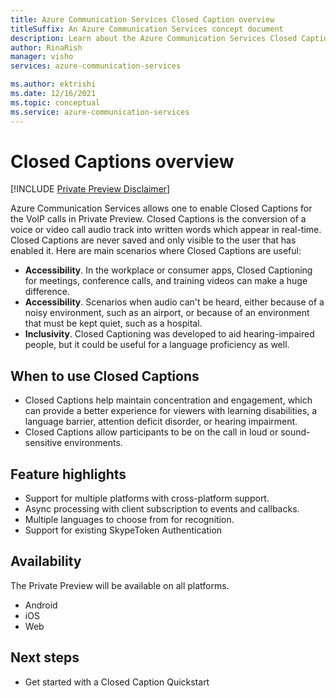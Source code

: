 ```yaml
---
title: Azure Communication Services Closed Caption overview
titleSuffix: An Azure Communication Services concept document
description: Learn about the Azure Communication Services Closed Captions.
author: RinaRish
manager: visho
services: azure-communication-services

ms.author: ektrishi
ms.date: 12/16/2021
ms.topic: conceptual
ms.service: azure-communication-services
---
```


# Closed Captions overview

[!INCLUDE [Private Preview Disclaimer](../../includes/private-preview-include-section.md)]

Azure Communication Services allows one to enable Closed Captions for the VoIP calls in Private Preview.
Closed Captions is the conversion of a voice or video call audio track into written words which appear in real-time. Closed Captions are never saved and only visible to the user that has enabled it.
Here are main scenarios where Closed Captions are useful:

- **Accessibility**. In the workplace or consumer apps, Closed Captioning for meetings, conference calls, and training videos can make a huge difference. 
- **Accessibility**. Scenarios when audio can't be heard, either because of a noisy environment, such as an airport, or because of an environment that must be kept quiet, such as a hospital. 
- **Inclusivity**. Closed Captioning was developed to aid hearing-impaired people, but it could be useful for a language proficiency as well. 

## When to use Closed Captions

- Closed Captions help maintain concentration and engagement, which can provide a better experience for viewers with learning disabilities, a language barrier, attention deficit disorder, or hearing impairment. 
- Closed Captions allow participants to be on the call in loud or sound-sensitive environments.

## Feature highlights

- Support for multiple platforms with cross-platform support.
- Async processing with client subscription to events and callbacks.
- Multiple languages to choose from for recognition.
- Support for existing SkypeToken Authentication


## Availability
The Private Preview will be available on all platforms. 
- Android
- iOS
- Web

## Next steps

- Get started with a Closed Caption Quickstart





